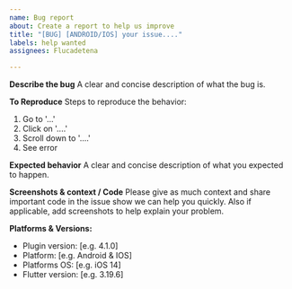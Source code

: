 ```yaml
---
name: Bug report
about: Create a report to help us improve
title: "[BUG] [ANDROID/IOS] your issue...."
labels: help wanted
assignees: Flucadetena

---
```


**Describe the bug**
A clear and concise description of what the bug is.

**To Reproduce**
Steps to reproduce the behavior:
1. Go to '...'
2. Click on '....'
3. Scroll down to '....'
4. See error

**Expected behavior**
A clear and concise description of what you expected to happen.

**Screenshots & context / Code**
Please give as much context and share important code in the issue show we can help you quickly. Also if applicable, add screenshots to help explain your problem. 

**Platforms & Versions:**
 - Plugin version: [e.g. 4.1.0]
 - Platform: [e.g. Android & IOS]
 - Platforms OS: [e.g. iOS 14]
 - Flutter version: [e.g. 3.19.6]
